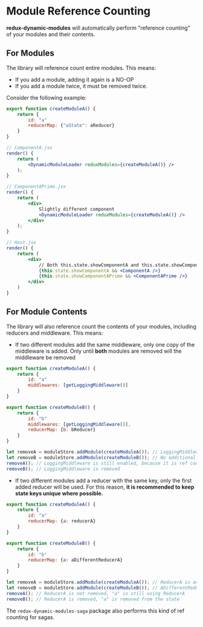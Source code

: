 # Module Reference Counting

**redux-dynamic-modules** will automatically perform "reference counting" of your modules and their contents.

## For Modules

The library will reference count entire modules. This means:

-   If you add a module, adding it again is a NO-OP
-   If you add a module twice, it must be removed twice.

Consider the following example:

```jsx
export function createModuleA() {
    return {
        id: "a"
        reducerMap: {"aState": aReducer}
    }
}

// ComponentA.jsx
render() {
    return (
        <DynamicModuleLoader reduxModules={createModuleA()} />
    );
}

// ComponentAPrime.jsx
render() {
    return (
        <div>
            Slightly different component
            <DynamicModuleLoader reduxModules={createModuleA()} />
        </div>
    );
}

// Host.jsx
render() {
    return (
        <div>
            // Both this.state.showComponentA and this.state.showComponentAPrime must be false for 'module A' to be removed
            {this.state.showComponentA && <ComponentA />}
            {this.state.showComponentAPrime && <ComponentAPrime />}
        </div>
    )
}
```

## For Module Contents

The library will also reference count the contents of your modules, including reducers and middleware. This means:

-   If two different modules add the same middleware, only one copy of the middleware is added. Only until **both** modules are removed will the middleware be removed

```jsx
export function createModuleA() {
    return {
        id: "a"
        middlewares: [getLoggingMiddleware()]
    }
}

export function createModuleB() {
    return {
        id: "b"
        middlewares: [getLoggingMiddleware()],
        reducerMap: {b: bReducer}
    }
}

let removeA = moduleStore.addModule(createModuleA()); // LoggingMiddleware is added
let removeB = moduleStore.addModule(createModuleB()); // No additional middleware is added
removeA(); // LoggingMiddleware is still enabled, because it is ref counted
removeB(); // LoggingMiddleware is removed

```

-   If two different modules add a reducer with the same key, only the first added reducer will be used.
    For this reason, **it is recommended to keep state keys unique where possible.**

```jsx
export function createModuleA() {
    return {
        id: "a"
        reducerMap: {a: reducerA}
    }
}

export function createModuleB() {
    return {
        id: "b"
        reducerMap: {a: aDifferentReducerA}
    }
}

let removeA = moduleStore.addModule(createModuleA()); // ReducerA is added under "a"
let removeB = moduleStore.addModule(createModuleB()); // ADifferentReducerA is not added, "a" is still using ReducerA
removeA(); // ReducerA is not removed, "a" is still using ReducerA
removeB(); // ReducerA is removed, "a" is removed from the state

```

The `redux-dynamic-modules-saga` package also performs this kind of ref counting for sagas.
